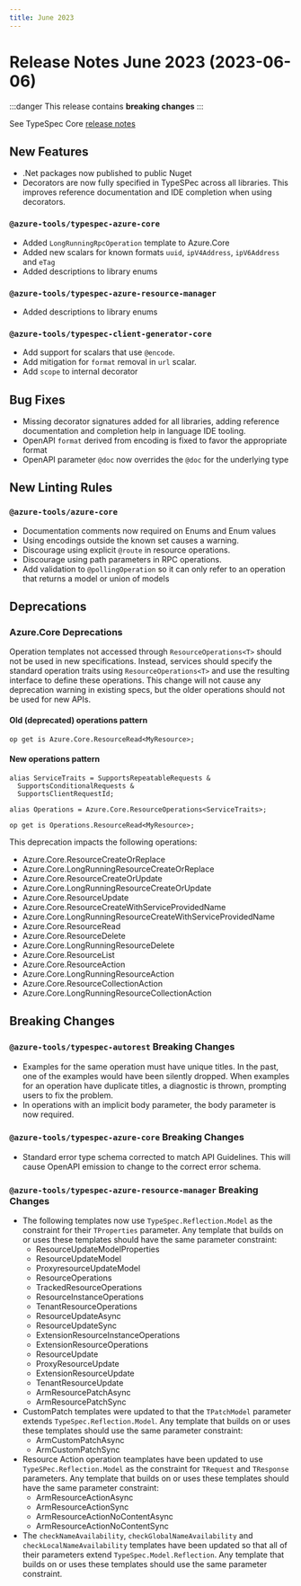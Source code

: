 ```yaml
---
title: June 2023
---
```


# Release Notes June 2023 (2023-06-06)

:::danger
This release contains **breaking changes**
:::

See TypeSpec Core [release notes](https://typespec.io/docs/release-notes/release-2023-06-06)

## New Features

- .Net packages now published to public Nuget
- Decorators are now fully specified in TypeSPec across all libraries. This improves reference documentation and IDE completion when using decorators.

### `@azure-tools/typespec-azure-core`

- Added `LongRunningRpcOperation` template to Azure.Core
- Added new scalars for known formats `uuid`, `ipV4Address`, `ipV6Address` and `eTag`
- Added descriptions to library enums

### `@azure-tools/typespec-azure-resource-manager`

- Added descriptions to library enums

### `@azure-tools/typespec-client-generator-core`

- Add support for scalars that use `@encode`.
- Add mitigation for `format` removal in `url` scalar.
- Add `scope` to internal decorator

## Bug Fixes

- Missing decorator signatures added for all libraries, adding reference documentation and completion help in language IDE tooling.
- OpenAPI `format` derived from encoding is fixed to favor the appropriate format
- OpenAPI parameter `@doc` now overrides the `@doc` for the underlying type

## New Linting Rules

### `@azure-tools/azure-core`

- Documentation comments now required on Enums and Enum values
- Using encodings outside the known set causes a warning.
- Discourage using explicit `@route` in resource operations.
- Discourage using path parameters in RPC operations.
- Add validation to `@pollingOperation` so it can only refer to an operation that returns a model or union of models

## Deprecations

### Azure.Core Deprecations

Operation templates not accessed through `ResourceOperations<T>` should not be used in new specifications. Instead, services should specify the standard operation traits using `ResourceOperations<T>` and use the resulting interface to define these operations. This change will not cause any deprecation warning in existing specs, but the older operations should not be used for new APIs.

#### Old (deprecated) operations pattern

```typespec
op get is Azure.Core.ResourceRead<MyResource>;
```

#### New operations pattern

```typespec
alias ServiceTraits = SupportsRepeatableRequests &
  SupportsConditionalRequests &
  SupportsClientRequestId;

alias Operations = Azure.Core.ResourceOperations<ServiceTraits>;

op get is Operations.ResourceRead<MyResource>;
```

This deprecation impacts the following operations:

- Azure.Core.ResourceCreateOrReplace
- Azure.Core.LongRunningResourceCreateOrReplace
- Azure.Core.ResourceCreateOrUpdate
- Azure.Core.LongRunningResourceCreateOrUpdate
- Azure.Core.ResourceUpdate
- Azure.Core.ResourceCreateWithServiceProvidedName
- Azure.Core.LongRunningResourceCreateWithServiceProvidedName
- Azure.Core.ResourceRead
- Azure.Core.ResourceDelete
- Azure.Core.LongRunningResourceDelete
- Azure.Core.ResourceList
- Azure.Core.ResourceAction
- Azure.Core.LongRunningResourceAction
- Azure.Core.ResourceCollectionAction
- Azure.Core.LongRunningResourceCollectionAction

## Breaking Changes

### `@azure-tools/typespec-autorest` Breaking Changes

- Examples for the same operation must have unique titles. In the past, one of the examples would have been silently dropped. When examples for an operation have duplicate titles, a diagnostic is thrown, prompting users to fix the problem.
- In operations with an implicit body parameter, the body parameter is now required.

### `@azure-tools/typespec-azure-core` Breaking Changes

- Standard error type schema corrected to match API Guidelines. This will cause OpenAPI emission to change to the correct error schema.

### `@azure-tools/typespec-azure-resource-manager` Breaking Changes

- The following templates now use `TypeSpec.Reflection.Model` as the constraint for their `TProperties` parameter. Any template that builds on or uses these templates should have the same parameter constraint:
  - ResourceUpdateModelProperties
  - ResourceUpdateModel
  - ProxyresourceUpdateModel
  - ResourceOperations
  - TrackedResourceOperations
  - ResourceInstanceOperations
  - TenantResourceOperations
  - ResourceUpdateAsync
  - ResourceUpdateSync
  - ExtensionResourceInstanceOperations
  - ExtensionResourceOperations
  - ResourceUpdate
  - ProxyResourceUpdate
  - ExtensionResourceUpdate
  - TenantResourceUpdate
  - ArmResourcePatchAsync
  - ArmResourcePatchSync
- CustomPatch templates were updated to that the `TPatchModel` parameter extends `TypeSpec.Reflection.Model`. Any template that builds on or uses these templates should use the same parameter constraint:
  - ArmCustomPatchAsync
  - ArmCustomPatchSync
- Resource Action operation teamplates have been updated to use `TypeSPec.Reflection.Model` as the constraint for `TRequest` and `TResponse` parameters. Any template that builds on or uses these templates should have the same parameter constraint:
  - ArmResourceActionAsync
  - ArmResourceActionSync
  - ArmResourceActionNoContentAsync
  - ArmResourceActionNoContentSync
- The `checkNameAvailability`, `checkGlobalNameAvailability` and `checkLocalNameAvailability` templates have been updated so that all of their parameters extend `TypeSpec.Model.Reflection`. Any template that builds on or uses these templates should use the same parameter constraint.
